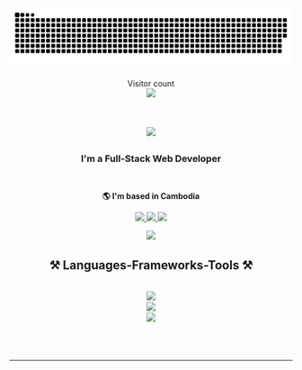 
<a href=#><img src="contributions.svg"></a>

<p align="center"> 
  Visitor count<br>
  <img src="https://profile-counter.glitch.me/Joselay/count.svg" />
</p>

<h1 align="center">
    <img src="https://readme-typing-svg.herokuapp.com/?font=Righteous&size=35&center=true&vCenter=true&width=500&height=70&duration=4000&lines=Hi+There!+👋;+I'm+Smae+Tongmenglay!;" />
</h1>

<h3 align="center">I'm a Full-Stack Web Developer</h3>

<br/>

<div align="center">

 <strong>🌎 I'm based in Cambodia </strong>

 </div>


<div align="center"> 
  <a href="mailto:tongmenglaysmae5@gmail.com">
    <img src="https://img.shields.io/badge/Gmail-333333?style=for-the-badge&logo=gmail&logoColor=red" />
  </a>
  <a href="https://www.linkedin.com/in/smaetongmenglay/" target="_blank">
    <img src="https://img.shields.io/badge/LinkedIn-0077B5?style=for-the-badge&logo=linkedin&logoColor=white" target="_blank" />
  </a>
  <a href="https://jose-olive.vercel.app/" target="_blank">
     <img src="https://img.shields.io/badge/Portfolio-FF5722?style=for-the-badge&logo=todoist&logoColor=white" target="_blank" /> <!-- sqlite, safari, google-chrome are other good icon options -->
  </a>
</div>

<p align="center">
  <img src="https://github.com/Joselay/Joselay/assets/98274892/794278ff-7ba5-4ef6-84f2-0de4d4ad4311" />
</p>
<h2 align="center">⚒️ Languages-Frameworks-Tools ⚒️</h2>
<br/>
<div align="center">
    <img src="https://skillicons.dev/icons?i=nodejs,bun,github,gitlab,express,firebase,mongodb,vim,neovim" /><br>
  <img src="https://skillicons.dev/icons?i=react,next,threejs,gatsby,graphql,javascript,typescript,redux,styledcomponents,docker" /><br>
    <img src="https://skillicons.dev/icons?i=jest,mysql,html,css,sass,tailwind,vscode,figma,git,blender" />
</div>
  <br/><br/><br/>
<hr/>
<br>
